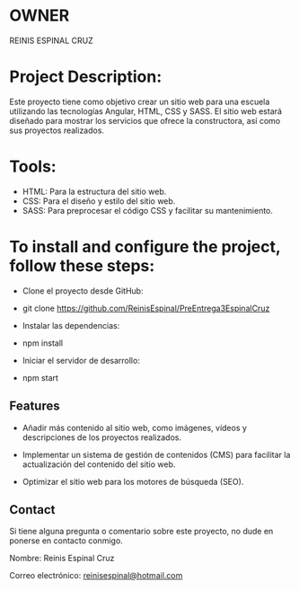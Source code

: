 # OWNER
REINIS ESPINAL CRUZ
# Project Description:

Este proyecto tiene como objetivo crear un sitio web para una escuela utilizando las tecnologías Angular, HTML, CSS y SASS. El sitio web estará diseñado para mostrar los servicios que ofrece la constructora, así como sus proyectos realizados. 

# Tools:

- HTML: Para la estructura del sitio web.
- CSS: Para el diseño y estilo del sitio web.
- SASS: Para preprocesar el código CSS y facilitar su mantenimiento.

# To install and configure the project, follow these steps:

- Clone el proyecto desde GitHub:

- git clone
https://github.com/ReinisEspinal/PreEntrega3EspinalCruz

- Instalar las dependencias:

- npm install

- Iniciar el servidor de desarrollo:

- npm start
  
## Features

- Añadir más contenido al sitio web, como imágenes, vídeos y descripciones de los proyectos realizados.

- Implementar un sistema de gestión de contenidos (CMS) para facilitar la actualización del contenido del sitio web.

- Optimizar el sitio web para los motores de búsqueda (SEO).

## Contact
Si tiene alguna pregunta o comentario sobre este proyecto, no dude en ponerse en contacto conmigo.

Nombre: Reinis Espinal Cruz

Correo electrónico: reinisespinal@hotmail.com